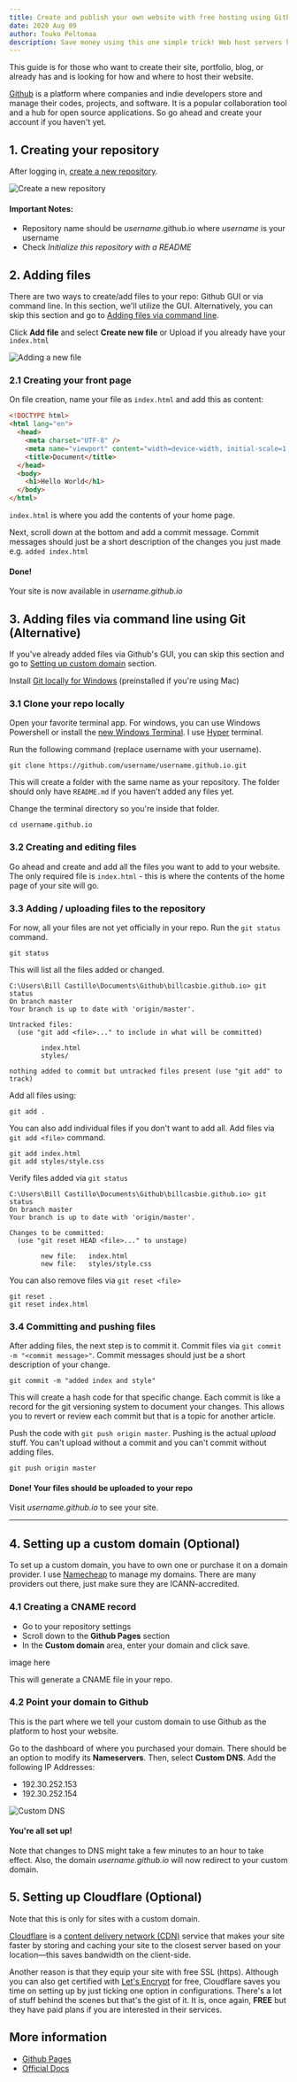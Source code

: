 ```yaml
---
title: Create and publish your own website with free hosting using Github pages
date: 2020 Aug 09
author: Touko Peltomaa
description: Save money using this one simple trick! Web host servers hate this article.
---
```


This guide is for those who want to create their site, portfolio, blog, or already has and is looking for how and where to host their website.

[Github](https://github.com) is a platform where companies and indie developers store and manage their codes, projects, and software. It is a popular collaboration tool and a hub for open source applications. So go ahead and create your account if you haven't yet.

## 1. Creating your repository

After logging in, [create a new repository](https://github.new/ "Create a new repository").

![Create a new repository][step-1]

#### Important Notes:

- Repository name should be _username_.github.io where _username_ is your username
- Check _Initialize this repository with a README_

## <a name="2"></a> 2. Adding files

There are two ways to create/add files to your repo: Github GUI or via command line. In this section, we'll utilize the GUI. Alternatively, you can skip this section and go to [Adding files via command line](#adding-files-via-command-line).

Click **Add file** and select **Create new file** or Upload if you already have your `index.html`

![Adding a new file][step-2]

### 2.1 Creating your front page

On file creation, name your file as `index.html` and add this as content:

```html
<!DOCTYPE html>
<html lang="en">
  <head>
    <meta charset="UTF-8" />
    <meta name="viewport" content="width=device-width, initial-scale=1.0" />
    <title>Document</title>
  </head>
  <body>
    <h1>Hello World</h1>
  </body>
</html>
```

`index.html` is where you add the contents of your home page.

Next, scroll down at the bottom and add a commit message. Commit messages should just be a short description of the changes you just made e.g. `added index.html`

#### Done!

Your site is now available in _username.github.io_

## <a name="adding-files-via-command-line"></a> 3. Adding files via command line using Git (Alternative)

If you've already added files via Github's GUI, you can skip this section and go to [Setting up custom domain](#4) section.

<div className="note">

Install [Git locally for Windows](https://git-scm.com/download/win) (preinstalled if you're using Mac)

</div>

### 3.1 Clone your repo locally

Open your favorite terminal app. For windows, you can use Windows Powershell or install the [new Windows Terminal](https://www.microsoft.com/en-hk/p/windows-terminal/9n0dx20hk701?activetab=pivot:overviewtab). I use [Hyper](https://hyper.is/) terminal.

Run the following command (replace username with your username).

```shell
git clone https://github.com/username/username.github.io.git
```

This will create a folder with the same name as your repository. The folder should only have `README.md` if you haven't added any files yet.

Change the terminal directory so you're inside that folder.

```shell
cd username.github.io
```

### 3.2 Creating and editing files

Go ahead and create and add all the files you want to add to your website. The only required file is `index.html` - this is where the contents of the home page of your site will go.

### 3.3 Adding / uploading files to the repository

For now, all your files are not yet officially in your repo.
Run the `git status` command.

```shell
git status
```

This will list all the files added or changed.

```shell
C:\Users\Bill Castillo\Documents\Github\billcasbie.github.io> git status
On branch master
Your branch is up to date with 'origin/master'.

Untracked files:
  (use "git add <file>..." to include in what will be committed)

        index.html
        styles/

nothing added to commit but untracked files present (use "git add" to track)
```

Add all files using:

```shell
git add .
```

You can also add individual files if you don't want to add all. Add files via `git add <file>` command.

```shell
git add index.html
git add styles/style.css
```

Verify files added via `git status`

```shell
C:\Users\Bill Castillo\Documents\Github\billcasbie.github.io> git status
On branch master
Your branch is up to date with 'origin/master'.

Changes to be committed:
  (use "git reset HEAD <file>..." to unstage)

        new file:   index.html
        new file:   styles/style.css
```

You can also remove files via `git reset <file>`

```shell
git reset .
git reset index.html
```

### 3.4 Committing and pushing files

After adding files, the next step is to commit it. Commit files via `git commit -m "<commit message>"`. Commit messages should just be a short description of your change.

```shell
git commit -m "added index and style"
```

This will create a hash code for that specific change. Each commit is like a record for the git versioning system to document your changes. This allows you to revert or review each commit but that is a topic for another article.

Push the code with `git push origin master`. Pushing is the actual _upload_ stuff. You can't upload without a commit and you can't commit without adding files.

```shell
git push origin master
```

#### Done! Your files should be uploaded to your repo

Visit _username.github.io_ to see your site.

---

## <a name="4"></a> 4. Setting up a custom domain (Optional)

To set up a custom domain, you have to own one or purchase it on a domain provider. I use [Namecheap](https://namecheap.com) to manage my domains. There are many providers out there, just make sure they are ICANN-accredited.

### 4.1 Creating a CNAME record

- Go to your repository settings
- Scroll down to the **Github Pages** section
- In the **Custom domain** area, enter your domain and click save.

image here

This will generate a CNAME file in your repo.

### 4.2 Point your domain to Github

This is the part where we tell your custom domain to use Github as the platform to host your website.

Go to the dashboard of where you purchased your domain. There should be an option to modify its **Nameservers**. Then, select **Custom DNS**. Add the following IP Addresses:

- 192.30.252.153
- 192.30.252.154

![Custom DNS][custom-dns]

#### You're all set up!

Note that changes to DNS might take a few minutes to an hour to take effect.
Also, the domain _username.github.io_ will now redirect to your custom domain.

## 5. Setting up Cloudflare (Optional)

<div className="note">

Note that this is only for sites with a custom domain.

</div>

[Cloudflare](https://www.cloudflare.com) is a [content delivery network (CDN)](https://en.wikipedia.org/wiki/Content_delivery_network) service that makes your site faster by storing and caching your site to the closest server based on your location—this saves bandwidth on the client-side.

Another reason is that they equip your site with free SSL (https). Although you can also get certified with [Let's Encrypt](https://letsencrypt.org/getting-started/) for free, Cloudflare saves you time on setting up by just ticking one option in configurations. There's a lot of stuff behind the scenes but that's the gist of it. It is, once again, **FREE** but they have paid plans if you are interested in their services.

## More information

- [Github Pages](https://pages.github.com/)
- [Official Docs](https://docs.github.com/en/github/working-with-github-pages)

[step-1]: /static/images/github-step-1.png "Create a new repository"
[step-2]: /static/images/github-step-2.png "Adding a new file"
[custom-dns]: /static/images/custom-dns.png "Configuring custom DNS"
